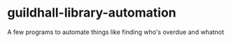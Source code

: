 # guildhall-library-automation
A few programs to automate things like finding who's overdue and whatnot
